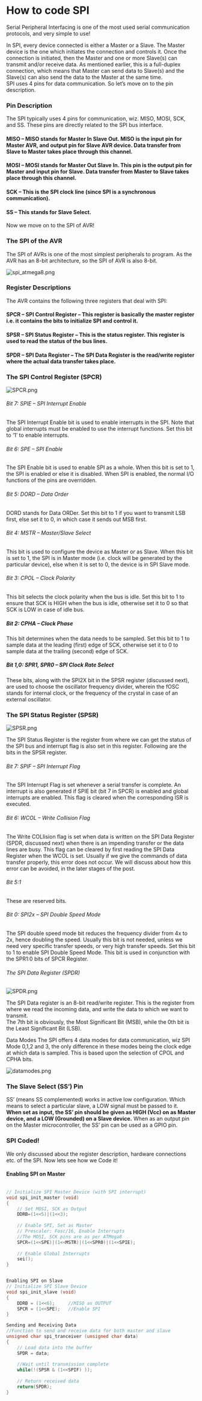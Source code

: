#  How to code SPI

Serial Peripheral Interfacing is one of the most used serial communication protocols, and very simple to use!

In SPI, every device connected is either a Master or a Slave.
The Master device is the one which initiates the connection and controls it. Once the connection is initiated, then the Master and one or more Slave(s) can transmit and/or receive data. As mentioned earlier, this is a full-duplex connection, which means that Master can send data to Slave(s) and the Slave(s) can also send the data to the Master at the same time.
</br>
SPI uses 4 pins for data communication. So let’s move on to the pin description. 

### Pin Description
The SPI typically uses 4 pins for communication, wiz. MISO, MOSI, SCK, and SS. These pins are directly related to the SPI bus interface.

#### MISO – MISO stands for Master In Slave Out. MISO is the input pin for Master AVR, and output pin for Slave AVR device. Data transfer from Slave to Master takes place through this channel.

#### MOSI – MOSI stands for Master Out Slave In. This pin is the output pin for Master and input pin for Slave. Data transfer from Master to Slave takes place through this channel.

#### SCK – This is the SPI clock line (since SPI is a synchronous communication).

#### SS – This stands for Slave Select.

Now we move on to the SPI of AVR!

### The SPI of the AVR
The SPI of AVRs is one of the most simplest peripherals to program. As the AVR has an 8-bit architecture, so the SPI of AVR is also 8-bit. 

![spi_atmega8.png](https://github.com/sabSAThai/Advitiya/blob/master/images/spi_atmega8.png)


### Register Descriptions
The AVR contains the following three registers that deal with SPI:

#### SPCR – SPI Control Register – This register is basically the master register i.e. it contains the bits to initialize SPI and control it.

#### SPSR – SPI Status Register – This is the status register. This register is used to read the status of the bus lines.

#### SPDR – SPI Data Register – The SPI Data Register is the read/write register where the actual data transfer takes place.



### The SPI Control Register (SPCR)

![SPCR.png](https://github.com/sabSAThai/Advitiya/blob/master/images/SPCR.png)

###### Bit 7: SPIE – SPI Interrupt Enable
The SPI Interrupt Enable bit is used to enable interrupts in the SPI. Note that global interrupts must be enabled to use the interrupt functions. Set this bit to ‘1’ to enable interrupts.

###### Bit 6: SPE – SPI Enable
The SPI Enable bit is used to enable SPI as a whole. When this bit is set to 1, the SPI is enabled or else it is disabled. When SPI is enabled, the normal I/O functions of the pins are overridden.

###### Bit 5: DORD – Data Order
DORD stands for Data ORDer. Set this bit to 1 if you want to transmit LSB first, else set it to 0, in which case it sends out MSB first.

###### Bit 4: MSTR – Master/Slave Select
This bit is used to configure the device as Master or as Slave. When this bit is set to 1, the SPI is in Master mode (i.e. clock will be generated by the particular device), else when it is set to 0, the device is in SPI Slave mode.

###### Bit 3: CPOL – Clock Polarity
This bit selects the clock polarity when the bus is idle. Set this bit to 1 to ensure that SCK is HIGH when the bus is idle, otherwise set it to 0 so that SCK is LOW in case of idle bus.

##### Bit 2: CPHA – Clock Phase
This bit determines when the data needs to be sampled. Set this bit to 1 to sample data at the leading (first) edge of SCK, otherwise set it to 0 to sample data at the trailing (second) edge of SCK.

##### Bit 1,0: SPR1, SPR0 – SPI Clock Rate Select
These bits, along with the SPI2X bit in the SPSR register (discussed next), are used to choose the oscillator frequency divider, wherein the fOSC stands for internal clock, or the frequency of the crystal in case of an external oscillator.


### The SPI Status Register (SPSR)

![SPSR.png](https://github.com/sabSAThai/Advitiya/blob/master/images/SPSR.png)

The SPI Status Register is the register from where we can get the status of the SPI bus and interrupt flag is also set in this register. Following are the bits in the SPSR register.

###### Bit 7: SPIF – SPI Interrupt Flag
The SPI Interrupt Flag is set whenever a serial transfer is complete. An interrupt is also generated if SPIE bit (bit 7 in SPCR) is enabled and global interrupts are enabled. This flag is cleared when the corresponding ISR is executed.

###### Bit 6: WCOL – Write Collision Flag
The Write COLlision flag is set when data is written on the SPI Data Register (SPDR, discussed next) when there is an impending transfer or the data lines are busy.
This flag can be cleared by first reading the SPI Data Register when the WCOL is set. Usually if we give the commands of data transfer properly, this error does not occur. We will discuss about how this error can be avoided, in the later stages of the post.

###### Bit 5:1
These are reserved bits.

###### Bit 0: SPI2x – SPI Double Speed Mode
The SPI double speed mode bit reduces the frequency divider from 4x to 2x, hence doubling the speed. Usually this bit is not needed, unless we need very specific transfer speeds, or very high transfer speeds. Set this bit to 1 to enable SPI Double Speed Mode. This bit is used in conjunction with the SPR1:0 bits of SPCR Register.


###### The SPI Data Register (SPDR)

![SPDR.png](https://github.com/sabSAThai/Advitiya/blob/master/images/SPDR.png)

The SPI Data register is an 8-bit read/write register. This is the register from where we read the incoming data, and write the data to which we want to transmit.
</br>
The 7th bit is obviously, the Most Significant Bit (MSB), while the 0th bit is the Least Significant Bit (LSB).

Data Modes
The SPI offers 4 data modes for data communication, wiz SPI Mode 0,1,2 and 3, the only difference in these modes being the clock edge at which data is sampled. This is based upon the selection of CPOL and CPHA bits.

![datamodes.png](https://github.com/sabSAThai/Advitiya/blob/master/images/datamodes.png)


### The Slave Select (SS’) Pin

SS’ (means SS complemented) works in active low configuration. Which means to select a particular slave, a LOW signal must be passed to it.
</br>
**When set as input, the SS’ pin should be given as HIGH (Vcc) on as Master device, and a LOW (Grounded) on a Slave device.**
When as an output pin on the Master microcontroller, the SS’ pin can be used as a GPIO pin.

### SPI Coded!
We only discussed about the register description, hardware connections etc. of the SPI. Now lets see how we Code it!

#### Enabling SPI on Master

``` c

// Initialize SPI Master Device (with SPI interrupt)
void spi_init_master (void)
{
    // Set MOSI, SCK as Output
    DDRB=(1<<5)|(1<<3);
 
    // Enable SPI, Set as Master
    // Prescaler: Fosc/16, Enable Interrupts
    //The MOSI, SCK pins are as per ATMega8
    SPCR=(1<<SPE)|(1<<MSTR)|(1<<SPR0)|(1<<SPIE);
 
    // Enable Global Interrupts
    sei();
}

```

``` c

Enabling SPI on Slave
// Initialize SPI Slave Device
void spi_init_slave (void)
{
    DDRB = (1<<6);     //MISO as OUTPUT
    SPCR = (1<<SPE);   //Enable SPI
}

```

``` c
Sending and Receiving Data
//Function to send and receive data for both master and slave
unsigned char spi_tranceiver (unsigned char data)
{
    // Load data into the buffer
    SPDR = data;
 
    //Wait until transmission complete
    while(!(SPSR & (1<<SPIF) ));
 
    // Return received data
    return(SPDR);
}

```
